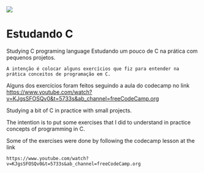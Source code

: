 <img src="[BadgeURLAqui](https://img.shields.io/badge/C-00599C?style=for-the-badge&logo=c&logoColor=white)"> 

# Estudando C 
Studying C programing language
Estudando um pouco de C na prática com pequenos projetos.

    A intenção é colocar alguns exercícios que fiz para entender na prática conceitos de programação em C.


Alguns dos exercícios foram feitos seguindo a aula do codecamp no link
    https://www.youtube.com/watch?v=KJgsSFOSQv0&t=5733s&ab_channel=freeCodeCamp.org




Studying a bit of C in practice with small projects.

The intention is to put some exercises that I did to understand in practice concepts of programming in C.

Some of the exercises were done by following the codecamp lesson at the link

    https://www.youtube.com/watch?v=KJgsSFOSQv0&t=5733s&ab_channel=freeCodeCamp.org
